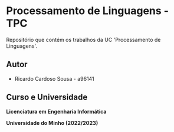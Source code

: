 
# Processamento de Linguagens - TPC

Repositório que contém os trabalhos da UC 'Processamento de Linguagens'.


## Autor

- Ricardo Cardoso Sousa - a96141


## Curso e Universidade

**Licenciatura em Engenharia Informática**

**Universidade do Minho (2022/2023)**
